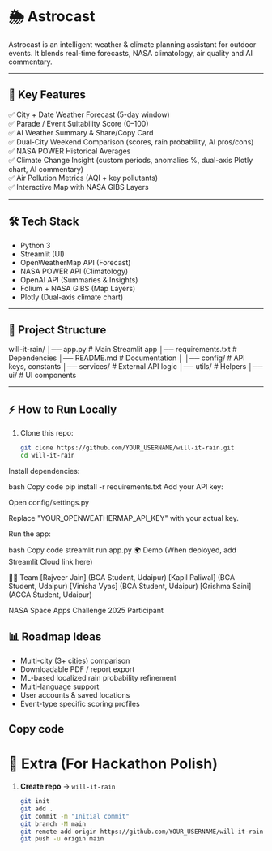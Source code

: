 # 🌦️ Astrocast

Astrocast is an intelligent weather & climate planning assistant for outdoor events. It blends real-time forecasts, NASA climatology, air quality and AI commentary.

---

## 🚀 Key Features
✅ City + Date Weather Forecast (5-day window)  
✅ Parade / Event Suitability Score (0–100)  
✅ AI Weather Summary & Share/Copy Card  
✅ Dual-City Weekend Comparison (scores, rain probability, AI pros/cons)  
✅ NASA POWER Historical Averages  
✅ Climate Change Insight (custom periods, anomalies %, dual-axis Plotly chart, AI commentary)  
✅ Air Pollution Metrics (AQI + key pollutants)  
✅ Interactive Map with NASA GIBS Layers  

---

## 🛠️ Tech Stack
- Python 3  
- Streamlit (UI)  
- OpenWeatherMap API (Forecast)  
- NASA POWER API (Climatology)  
- OpenAI API (Summaries & Insights)  
- Folium + NASA GIBS (Map Layers)  
- Plotly (Dual-axis climate chart)  

---

## 📂 Project Structure
will-it-rain/
│── app.py # Main Streamlit app
│── requirements.txt # Dependencies
│── README.md # Documentation
│
│── config/ # API keys, constants
│── services/ # External API logic
│── utils/ # Helpers
│── ui/ # UI components


---

## ⚡ How to Run Locally
1. Clone this repo:
   ```bash
   git clone https://github.com/YOUR_USERNAME/will-it-rain.git
   cd will-it-rain
Install dependencies:

bash
Copy code
pip install -r requirements.txt
Add your API key:

Open config/settings.py

Replace "YOUR_OPENWEATHERMAP_API_KEY" with your actual key.

Run the app:

bash
Copy code
streamlit run app.py
🌍 Demo
(When deployed, add Streamlit Cloud link here)

👨‍💻 Team
[Rajveer Jain] (BCA Student, Udaipur)
[Kapil Paliwal] (BCA Student, Udaipur)
[Vinisha Vyas] (BCA Student, Udaipur)
[Grishma Saini] (ACCA Student, Udaipur)

NASA Space Apps Challenge 2025 Participant

## 📊 Roadmap Ideas
- Multi-city (3+ cities) comparison
- Downloadable PDF / report export
- ML-based localized rain probability refinement
- Multi-language support
- User accounts & saved locations
- Event-type specific scoring profiles

Copy code
---

# 🔵 Extra (For Hackathon Polish)
1. **Create repo** → `will-it-rain`  
   ```bash
   git init
   git add .
   git commit -m "Initial commit"
   git branch -M main
   git remote add origin https://github.com/YOUR_USERNAME/will-it-rain.git
   git push -u origin main